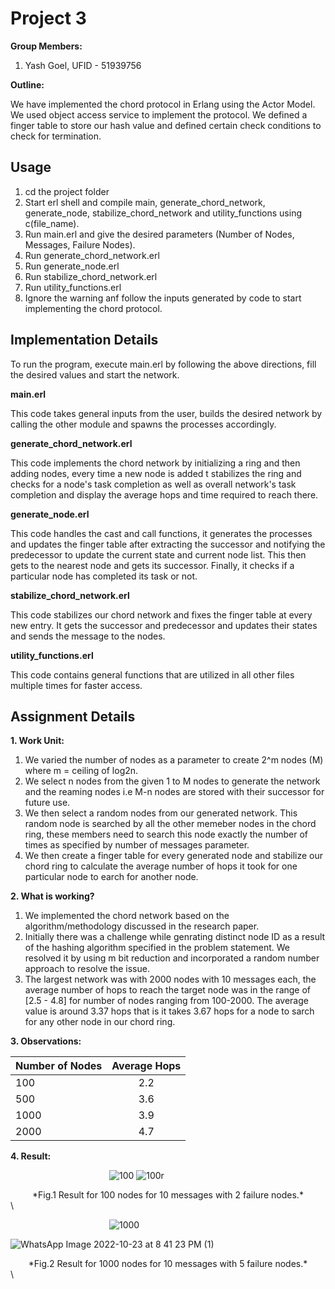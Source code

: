 # Project 3
**Group Members:**
1. Yash Goel, UFID - 51939756

**Outline:**

We have implemented the chord protocol in Erlang using the Actor Model. We used object access service to implement the protocol. We defined a finger table to store our hash value and defined certain check conditions to check for termination.


## Usage

1. cd the project folder
2. Start erl shell and compile main, generate_chord_network, generate_node, stabilize_chord_network and utility_functions using c(file_name).
3. Run main.erl and give the desired parameters (Number of Nodes, Messages, Failure Nodes).
4. Run generate_chord_network.erl
5. Run generate_node.erl
6. Run stabilize_chord_network.erl
7. Run utility_functions.erl
8. Ignore the warning anf follow the inputs generated by code to start implementing the chord protocol.

## Implementation Details

To run the program, execute main.erl by following the above directions, fill the desired values and start the network.

**main.erl**

This code takes general inputs from the user, builds the desired network by calling the other module and spawns the processes accordingly. 

**generate_chord_network.erl**

This code implements the chord network by initializing a ring and then adding nodes, every time a new node is added t stabilizes the ring and checks for a node's task completion as well as overall network's task completion and display the average hops and time required to reach there. 

**generate_node.erl**

This code handles the cast and call functions, it generates the processes and updates the finger table after extracting the successor and notifying the predecessor to update the current state and current node list. This then gets to the nearest node and gets its successor. Finally, it checks if a particular node has completed its task or not. 

**stabilize_chord_network.erl**

This code stabilizes our chord network and fixes the finger table at every new entry. It gets the successor and predecessor and updates their states and sends the message to the nodes.  

**utility_functions.erl**

This code contains general functions that are utilized in all other files multiple times for faster access. 

## Assignment Details

**1. Work Unit:**
1. We varied the number of nodes as a parameter to create 2^m nodes (M) where m = ceiling of log2n.
2. We select n nodes from the given 1 to M nodes to generate the network and the reaming nodes i.e M-n nodes are stored with their successor for future use.
3. We then select a random nodes from our generated network. This random node is searched by all the other memeber nodes in the chord ring, these members need to search this node exactly the number of times as specified by number of messages parameter.
4. We then create a finger table for every generated node and stabilize our chord ring to calculate the average number of hops it took for one particular node to earch for another node.

**2. What is working?**
1. We implemented the chord network based on the algorithm/methodology discussed in the research paper.
2. Initially there was a challenge while genrating distinct node ID as a result of the hashing algorithm specified in the problem statement. We resolved it by using m bit reduction and incorporated a random number approach to resolve the issue.
3. The largest network was with 2000 nodes with 10 messages each, the average number of hops to reach the target node was in the range of [2.5 - 4.8] for number of nodes ranging from 100-2000. The average value is around 3.37 hops that is it takes 3.67 hops for a node to sarch for any other node in our chord ring.

**3. Observations:**

| Number of Nodes | Average Hops |
| --------------- |:------------:|
| 100             | 2.2          |
| 500             | 3.6          |
| 1000            | 3.9          |
| 2000            | 4.7          |


**4. Result:**

&emsp;&emsp;&emsp;&emsp;&emsp;&emsp;&emsp;&emsp;&emsp;&emsp;&emsp; ![100](https://user-images.githubusercontent.com/113138630/197431131-4d5930c1-0169-4e48-b0d8-55c7c9cfc927.png)
![100r](https://user-images.githubusercontent.com/113138630/197431158-faa9e99c-312f-4fa6-b99b-33dbc00c6d14.jpeg)
<div align="center"> *Fig.1 Result for 100 nodes for 10 messages with 2 failure nodes.* </div>\


&emsp;&emsp;&emsp;&emsp;&emsp;&emsp;&emsp;&emsp;&emsp;&emsp;&emsp; ![1000](https://user-images.githubusercontent.com/113138630/197431908-b99b969c-8139-4fca-9ebc-1503bd6bbd0d.png)

![WhatsApp Image 2022-10-23 at 8 41 23 PM (1)](https://user-images.githubusercontent.com/113138630/197431984-20df77da-704d-43bf-8d0f-41ba37b1c1d7.jpeg)
<div align="center"> *Fig.2 Result for 1000 nodes for 10 messages with 5 failure nodes.* </div>\

